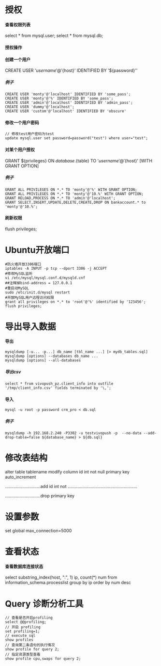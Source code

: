 # 授权

#### 查看权限列表

select * from mysql.user;
select * from mysql.db;

#### 授权操作

#### 创建一个用户

CREATE USER '${username}'@'${host}' IDENTIFIED BY '${password}''

##### 例子

```
CREATE USER 'monty'@'localhost' IDENTIFIED BY 'some_pass';
CREATE USER 'monty'@'%' IDENTIFIED BY 'some_pass';
CREATE USER 'admin'@'localhost' IDENTIFIED BY 'admin_pass';
CREATE USER 'dummy'@'localhost';
CREATE USER 'custom'@'localhost' IDENTIFIED BY 'obscure'
```

#### 修改一个用户密码

```
// 修改test用户密码为test
update mysql.user set password=password("test") where user="test";
```

#### 对某个用户授权

GRANT ${privileges} ON ${database}.${table} TO '${username}'@'${host}' [WITH GRANT OPTION]

##### 例子

```
GRANT ALL PRIVILEGES ON *.* TO 'monty'@'%' WITH GRANT OPTION;
GRANT ALL PRIVILEGES ON *.* TO 'monty'@'10.%' WITH GRANT OPTION;
GRANT RELOAD,PROCESS ON *.* TO 'admin'@'localhost';
GRANT SELECT,INSERT,UPDATE,DELETE,CREATE,DROP ON bankaccount.* to 'monty'@'10.%';
```

#### 刷新权限

flush privileges;



# Ubuntu开放端口

```shell
#防火墙开放3306端口
iptables -A INPUT -p tcp --dport 3306 -j ACCEPT
#修改MySQL监听
vi /etc/mysql/mysql.conf.d/mysqld.cnf
##注释掉bind-address = 127.0.0.1
#重启动MySQL
sudo /etc/init.d/mysql restart
#开放MySQL用户远程访问权限
grant all privileges on *.* to 'root'@'%' identified by '123456';
flush privileges;
```



# 导出导入数据

#### 导出

```
mysqldump [-u... -p...] db_name [tbl_name ...] [> mydb_tables.sql]
mysqldump [options] --databases db_name ...
mysqldump [options] --all-databases
```

##### 导出csv

```
select * from vivopush_pz.client_info into outfile '/tmp/client_info.csv' fields terminated by '\,';
```

#### 导入

```
mysql -u root -p password crm_pro < db.sql
```

##### 例子

```
mysqldump -h 192.168.2.240 -P3302 -u testvivopush -p  --no-data --add-drop-table=false ${database_name} > ${db.sql}
```

# 修改表结构

alter table tablename modify column id int not null primary key auto_increment

………………………..add id int not …………………………………………………

………………………..drop primary key

# 设置参数

set global max_connection=5000

# 查看状态

#### 查看数据库连接状态

select substring_index(host, ":", 1) ip, count(*) num from information_schema.processlist group by ip order by num desc

# Query 诊断分析工具

```shell
// 查看是否开启profiling
select @@profiling;
// 开启 profiling
set profiling=1;
// execute sql
show profiles
// 查询第二条语句的执行情况
show profile for query 2;
// 指定资源类型查看
show profile cpu,swaps for query 2;
```
